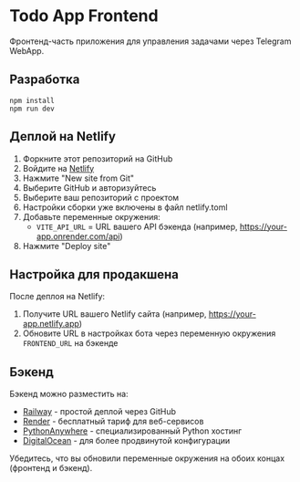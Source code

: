 # Todo App Frontend

Фронтенд-часть приложения для управления задачами через Telegram WebApp.

## Разработка

```
npm install
npm run dev
```

## Деплой на Netlify

1. Форкните этот репозиторий на GitHub
2. Войдите на [Netlify](https://app.netlify.com/)
3. Нажмите "New site from Git"
4. Выберите GitHub и авторизуйтесь
5. Выберите ваш репозиторий с проектом
6. Настройки сборки уже включены в файл netlify.toml
7. Добавьте переменные окружения:
   - `VITE_API_URL` = URL вашего API бэкенда (например, https://your-app.onrender.com/api)
8. Нажмите "Deploy site"

## Настройка для продакшена

После деплоя на Netlify:

1. Получите URL вашего Netlify сайта (например, https://your-app.netlify.app)
2. Обновите URL в настройках бота через переменную окружения `FRONTEND_URL` на бэкенде

## Бэкенд

Бэкенд можно разместить на:
- [Railway](https://railway.app/) - простой деплой через GitHub
- [Render](https://render.com/) - бесплатный тариф для веб-сервисов
- [PythonAnywhere](https://www.pythonanywhere.com/) - специализированный Python хостинг
- [DigitalOcean](https://www.digitalocean.com/) - для более продвинутой конфигурации

Убедитесь, что вы обновили переменные окружения на обоих концах (фронтенд и бэкенд). 